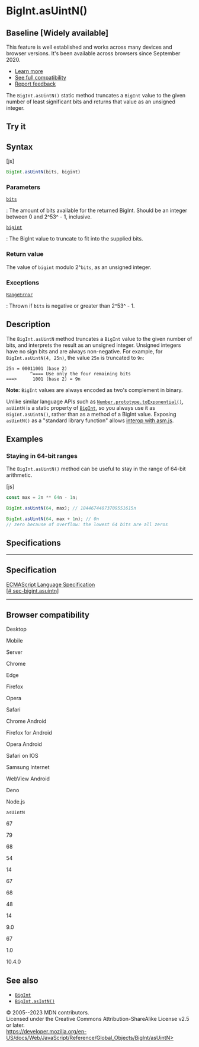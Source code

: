 BigInt.asUintN()
================

Baseline [Widely available]
--------------------------------------


This feature is well established and works across many devices and
browser versions. It's been available across browsers since September
2020.

-   [Learn
    more](https://developer.mozilla.org/en-US/blog/baseline-evolution-on-mdn/)
-   [See full compatibility](#browser_compatibility)
-   [Report
    feedback](https://survey.alchemer.com/s3/7634825/MDN-baseline-feedback?page=%2Fen-US%2Fdocs%2FWeb%2FJavaScript%2FReference%2FGlobal_Objects%2FBigInt%2FasUintN&level=high)



The `BigInt.asUintN()` static method truncates a `BigInt` value to the
given number of least significant bits and returns that value as an
unsigned integer.



Try it 
------






Syntax
------




[js]


```js
BigInt.asUintN(bits, bigint)
```





### Parameters



[`bits`](#bits)

:   The amount of bits available for the returned BigInt. Should be an
    integer between 0 and 2^53^ - 1, inclusive.

[`bigint`](#bigint)

:   The BigInt value to truncate to fit into the supplied bits.




### Return value 


The value of `bigint` modulo 2\^`bits`, as an unsigned integer.




### Exceptions



[`RangeError`](../rangeerror)

:   Thrown if `bits` is negative or greater than 2^53^ - 1.




Description
-----------


The `BigInt.asUintN` method truncates a `BigInt` value to the given
number of bits, and interprets the result as an unsigned integer.
Unsigned integers have no sign bits and are always non-negative. For
example, for `BigInt.asUintN(4, 25n)`, the value `25n` is truncated to
`9n`:

```text
25n = 00011001 (base 2)
         ^==== Use only the four remaining bits
===>      1001 (base 2) = 9n
```

 
**Note:** `BigInt` values are always encoded as two\'s complement in
binary.


Unlike similar language APIs such as
[`Number.prototype.toExponential()`](../number/toexponential), `asUintN`
is a static property of [`BigInt`](../bigint), so you always use it as
`BigInt.asUintN()`, rather than as a method of a BigInt value. Exposing
`asUintN()` as a \"standard library function\" allows [interop with
asm.js](https://github.com/tc39/proposal-bigint/blob/master/ADVANCED.md#dont-break-asmjs).




Examples
--------



### Staying in 64-bit ranges 


The `BigInt.asUintN()` method can be useful to stay in the range of
64-bit arithmetic.



[js]


```js
const max = 2n ** 64n - 1n;

BigInt.asUintN(64, max); // 18446744073709551615n

BigInt.asUintN(64, max + 1n); // 0n
// zero because of overflow: the lowest 64 bits are all zeros
```




Specifications
--------------


  -----------------------------------------------------------------------------------------------------------
  Specification
  -----------------------------------------------------------------------------------------------------------
  [ECMAScript Language Specification\
  [\#
  sec-bigint.asuintn]](https://tc39.es/ecma262/multipage/numbers-and-dates.html#sec-bigint.asuintn)

  -----------------------------------------------------------------------------------------------------------


Browser compatibility 
---------------------




Desktop

Mobile

Server

Chrome

Edge

Firefox

Opera

Safari

Chrome Android

Firefox for Android

Opera Android

Safari on IOS

Samsung Internet

WebView Android

Deno

Node.js

`asUintN`

67

79

68

54

14

67

68

48

14

9.0

67

1.0

10.4.0


See also 
--------


-   [`BigInt`](../bigint)
-   [`BigInt.asIntN()`](asintn)




© 2005--2023 MDN contributors.\
Licensed under the Creative Commons Attribution-ShareAlike License v2.5
or later.\
https://developer.mozilla.org/en-US/docs/Web/JavaScript/Reference/Global_Objects/BigInt/asUintN>

